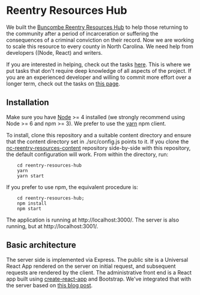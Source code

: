 # Reentry Resources Hub

We built the [Buncombe Reentry Resources Hub](http://www.buncombereentryhub.org/) to help those returning
to the community after a period of incarceration or suffering the consequences of a criminal conviction
on their record. Now we are working to scale this resource to every county in North Carolina.
We need help from developers ((Node, React) and writers.

If you are interested in helping, check out the tasks [here](https://github.com/CodeForNC/reentry-resources-hub/projects/3).
This is where we put tasks that don't require deep knowledge of all aspects of the project. If you are an experienced
developer and willing to commit more effort over a longer term, check out the tasks
on [this page](https://github.com/CodeForNC/reentry-resources-hub/projects/2).


## Installation
Make sure you have [Node](https://nodejs.org/en/) >= 4 installed (we strongly recommend using Node >= 6 and npm >= 3).
We prefer to use the [yarn](https://yarnpkg.com/) npm client.

To install, clone this repository and a suitable content directory and ensure that the content directory set in ./src/config.js points to it. If you clone the [nc-reentry-resources-content](https://github.com/CodeForNC/nc-reentry-resources-content) repository side-by-side with this repository, the default configuration will work. From within the directory, run:

````
    cd reentry-resources-hub
    yarn
    yarn start
````

If you prefer to use npm, the equivalent procedure is:

````
    cd reentry-resources-hub; 
    npm install
    npm start
````

The application is running at http://localhost:3000/. The server is also running, but at http://localhost:3001/.

## Basic architecture

The server side is implemented via Express. The public site is a Universal React App rendered on the server on initial request, and subsequent requests are rendered by the client. The administrative front end is a React app built
using [create-react-app](https://github.com/facebookincubator/create-react-app) and Bootstrap.
We've integrated that with the server based
on [this blog post](https://www.fullstackreact.com/articles/using-create-react-app-with-a-server/).
